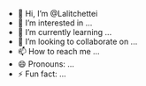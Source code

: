 - 👋 Hi, I’m @Lalitchettei
- 👀 I’m interested in ...
- 🌱 I’m currently learning ...
- 💞️ I’m looking to collaborate on ...
- 📫 How to reach me ...
- 😄 Pronouns: ...
- ⚡ Fun fact: ...

<!---
Lalitchettei/Lalitchettei is a ✨ special ✨ repository because its `README.md` (this file) appears on your GitHub profile.
You can click the Preview link to take a look at your changes.
--->

